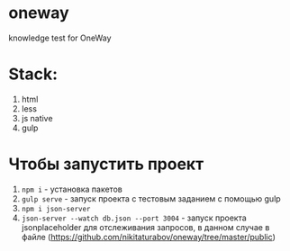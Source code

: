 # oneway
knowledge test for OneWay

# Stack:

1. html
1. less
1. js native
1. gulp

# Чтобы запустить проект
1. `npm i` - установка пакетов
1. `gulp serve` - запуск проекта с тестовым заданием с помощью gulp 
1. `npm i json-server`
1. `json-server --watch db.json --port 3004` - запуск проекта jsonplaceholder для отслеживания запросов, в данном случае в файле (https://github.com/nikitaturabov/oneway/tree/master/public)
